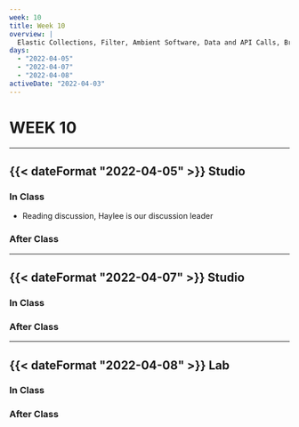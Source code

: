 ```yaml
---
week: 10
title: Week 10
overview: |
  Elastic Collections, Filter, Ambient Software, Data and API Calls, Brian Eno
days:
  - "2022-04-05"
  - "2022-04-07"
  - "2022-04-08"
activeDate: "2022-04-03"
---
```

# WEEK 10

---

## {{< dateFormat "2022-04-05" >}} Studio

### In Class
* Reading discussion, Haylee is our discussion leader
### After Class

---

## {{< dateFormat "2022-04-07" >}} Studio

### In Class

### After Class

---

## {{< dateFormat "2022-04-08" >}} Lab

### In Class

### After Class
